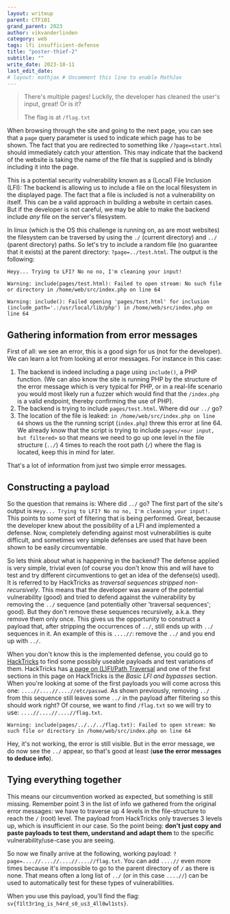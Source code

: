 ```yaml
---
layout: writeup
parent: CTF101
grand_parent: 2023
author: vikvanderlinden
category: web
tags: lfi insufficient-defense
title: "poster-thief-2"
subtitle: ""
write_date: 2023-10-11
last_edit_date:
# layout: mathjax # Uncomment this line to enable MathJax
---
```


> There's multiple pages! Luckily, the developer has cleaned the user's input, great! Or is it?
>
> The flag is at `/flag.txt`

When browsing through the site and going to the next page, you can see that a `page` query parameter is used to indicate which page has to be shown.
The fact that you are redirected to something like `/?page=start.html` should immediately catch your attention.
This may indicate that the backend of the website is taking the name of the file that is supplied and is blindly including it into the page.

This is a potential security vulnerability known as a (Local) File Inclusion (LFI): The backend is allowing us to include a file on the local filesystem in the displayed page.
The fact that a file is included is not a vulnerability on itself.
This can be a valid approach in building a website in certain cases.
But if the developer is not careful, we may be able to make the backend include *any* file on the server's filesystem.

In linux (which is the OS this challenge is running on, as are most websites) the filesystem can be traversed by using the `./` (current directory) and `../` (parent directory) paths.
So let's try to include a random file (no guarantee that it exists) at the parent directory: `?page=../test.html`.
The output is the following:

```
Heyy... Trying to LFI? No no no, I'm cleaning your input!

Warning: include(pages/test.html): Failed to open stream: No such file or directory in /home/web/src/index.php on line 64

Warning: include(): Failed opening 'pages/test.html' for inclusion (include_path='.:/usr/local/lib/php') in /home/web/src/index.php on line 64
```

## Gathering information from error messages

First of all: we see an error, this is a good sign for us (not for the developer).
We can learn a lot from looking at error messages.
For instance in this case:

1. The backend is indeed including a page using `include()`, a PHP function.
   (We can also know the site is running PHP by the structure of the error message which is very typical for PHP, or in a real-life scenario you would most likely run a fuzzer which would find that the `/index.php` is a valid endpoint, thereby confirming the use of PHP).
2. The backend is trying to include `pages/test.html`.
   Where did our `../` go?
3. The location of the file is leaked: `in /home/web/src/index.php on line 64` shows us the the running script (`index.php`) threw this error at line 64.
   We already know that the script is trying to include `pages/<our input, but filtered>` so that means we need to go up one level in the file structure (`../`) 4 times to reach the root path (`/`) where the flag is located, keep this in mind for later.
   
That's a lot of information from just two simple error messages.

## Constructing a payload

So the question that remains is: Where did `../` go?
The first part of the site's output is `Heyy... Trying to LFI? No no no, I'm cleaning your input!`.
This points to some sort of filtering that is being performed.
Great, because the developer knew about the possibility of a LFI and implemented a defense.
Now, completely defending against most vulnerabilities is quite difficult, and sometimes very simple defenses are used that have been shown to be easily circumventable.

So lets think about what is happening in the backend?
The defense applied is very simple, trivial even (of course you don't know this and will have to test and try different circumventions to get an idea of the defense(s) used).
It is referred to by HackTricks as *traversal sequences stripped non-recursively*.
This means that the developer was aware of the potential vulnerability (good) and tried to defend against the vulnerability by removing the `../` sequence (and potentially other 'traversal sequences'; good).
But they don't remove these sequences recursively, a.k.a. they remove them only once.
This gives us the opportunity to construct a payload that, after stripping the occurrences of `../`, still ends up with `../` sequences in it.
An example of this is `....//`: remove the `../` and you end up with `../`.

When you don't know this is the implemented defense, you could go to [HackTricks](https://book.hacktricks.xyz/) to find some possibly useable payloads and test variations of them.
HackTricks has [a page on (L)FI/Path Traversal](https://book.hacktricks.xyz/pentesting-web/file-inclusion) and one of the first sections in this page on HackTricks is the *Basic LFI and bypasses* section.
When you're looking at some of the first payloads you will come across this one: `....//....//....//etc/passwd`.
As shown previously, removing `../` from this sequence still leaves some `../` in the payload after filtering so this should work right?
Of course, we want to find `/flag.txt` so we will try to use: `....//....//....//flag.txt`.

```
Warning: include(pages/../../../flag.txt): Failed to open stream: No such file or directory in /home/web/src/index.php on line 64
```

Hey, it's not working, the error is still visible.
But in the error message, we do now see the `../` appear, so that's good at least (**use the error messages to deduce info**).

## Tying everything together

This means our circumvention worked as expected, but something is still missing.
Remember point 3 in the list of info we gathered from the original error messages: we have to traverse up 4 levels in the file-structure to reach the `/` (root) level.
The payload from HackTricks only traverses 3 levels up, which is insufficient in our case.
So the point being: **don't just copy and paste payloads to test them, understand and adapt them** to the specific vulnerability/use-case you are seeing.

So now we finally arrive at the following, working payload: `?page=....//....//....//....//flag.txt`.
You can add `....//` even more times because it's impossible to go to the parent directory of `/` as there is none.
That means often a long list of `../` (or in this case `....//`) can be used to automatically test for these types of vulnerabilities.

When you use this payload, you'll find the flag: `sv{f1lt3r1ng_is_h4rd_s0_us3_4ll0wl1sts}`.
